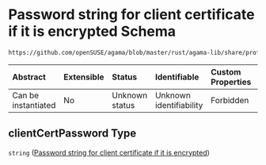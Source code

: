 # Password string for client certificate if it is encrypted Schema

```txt
https://github.com/openSUSE/agama/blob/master/rust/agama-lib/share/profile.schema.json#/properties/network/properties/connections/items/properties/ieee-8021x/properties/clientCertPassword
```



| Abstract            | Extensible | Status         | Identifiable            | Custom Properties | Additional Properties | Access Restrictions | Defined In                                                          |
| :------------------ | :--------- | :------------- | :---------------------- | :---------------- | :-------------------- | :------------------ | :------------------------------------------------------------------ |
| Can be instantiated | No         | Unknown status | Unknown identifiability | Forbidden         | Allowed               | none                | [profile.schema.json\*](profile.schema.json "open original schema") |

## clientCertPassword Type

`string` ([Password string for client certificate if it is encrypted](profile-properties-network-settings-properties-network-connections-to-be-defined-items-properties-ieee-8021x-eap-settings-properties-password-string-for-client-certificate-if-it-is-encrypted.md))

